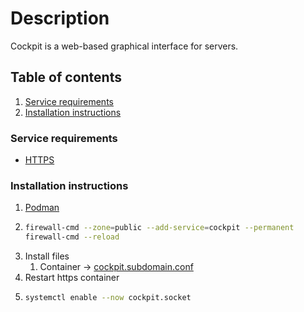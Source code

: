 # Description

Cockpit is a web-based graphical interface for servers.

## Table of contents

1. [Service requirements](#service-requirements)
2. [Installation instructions](#installation-instructions)

### Service requirements

- [HTTPS](../../../../container/services/dynds-https-ip/README.md)

### Installation instructions

1. [Podman](https://wiki.archlinux.org/title/Cockpit)
2. ```bash
   firewall-cmd --zone=public --add-service=cockpit --permanent
   firewall-cmd --reload
   ```
3. Install files
    1. Container -> [cockpit.subdomain.conf](cockpit.subdomain.conf)
4. Restart https container
5. ```bash
   systemctl enable --now cockpit.socket
   ```